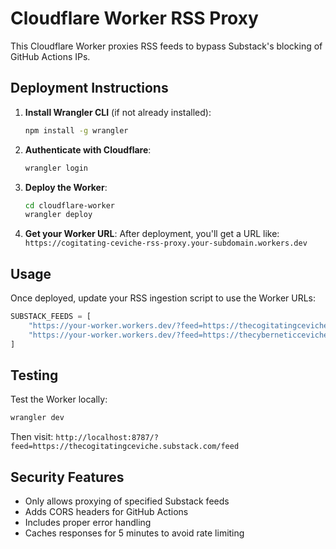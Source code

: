 # Cloudflare Worker RSS Proxy

This Cloudflare Worker proxies RSS feeds to bypass Substack's blocking of GitHub Actions IPs.

## Deployment Instructions

1. **Install Wrangler CLI** (if not already installed):
   ```bash
   npm install -g wrangler
   ```

2. **Authenticate with Cloudflare**:
   ```bash
   wrangler login
   ```

3. **Deploy the Worker**:
   ```bash
   cd cloudflare-worker
   wrangler deploy
   ```

4. **Get your Worker URL**:
   After deployment, you'll get a URL like:
   `https://cogitating-ceviche-rss-proxy.your-subdomain.workers.dev`

## Usage

Once deployed, update your RSS ingestion script to use the Worker URLs:

```python
SUBSTACK_FEEDS = [
    "https://your-worker.workers.dev/?feed=https://thecogitatingceviche.substack.com/feed",
    "https://your-worker.workers.dev/?feed=https://thecyberneticceviche.substack.com/feed",
]
```

## Testing

Test the Worker locally:
```bash
wrangler dev
```

Then visit:
`http://localhost:8787/?feed=https://thecogitatingceviche.substack.com/feed`

## Security Features

- Only allows proxying of specified Substack feeds
- Adds CORS headers for GitHub Actions
- Includes proper error handling
- Caches responses for 5 minutes to avoid rate limiting